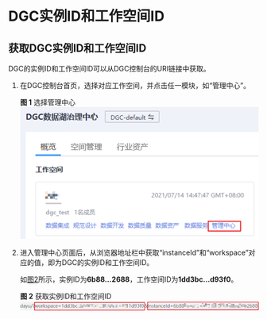 # DGC实例ID和工作空间ID<a name="dgc_02_0350"></a>

## 获取DGC实例ID和工作空间ID<a name="zh-cn_topic_0000001150701582_zh-cn_topic_0183643042_section41152976192830"></a>

DGC的实例ID和工作空间ID可以从DGC控制台的URI链接中获取。

1.  在DGC控制台首页，选择对应工作空间，并点击任一模块，如“管理中心”。

    **图 1**  选择管理中心<a name="zh-cn_topic_0000001150701582_fig11331320153513"></a>  
    ![](figures/选择管理中心.png "选择管理中心")

2.  进入管理中心页面后，从浏览器地址栏中获取“instanceId”和“workspace”对应的值，即为DGC的实例ID和工作空间ID。

    如[图2](#zh-cn_topic_0000001150701582_fig394214118237)所示，实例ID为**6b88…2688**，工作空间ID为**1dd3bc…d93f0**。

    **图 2**  获取实例ID和工作空间ID<a name="zh-cn_topic_0000001150701582_fig394214118237"></a>  
    ![](figures/获取实例ID和工作空间ID.png "获取实例ID和工作空间ID")


